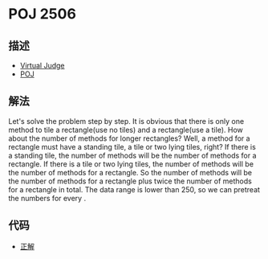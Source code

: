 # POJ 2506

## 描述

- [Virtual Judge](https://vjudge.net/problem/POJ-2506)
- [POJ](http://poj.org/problem?id=2506)

## 解法

Let's solve the problem step by step. It is obvious that there is only one method to tile a <data value="c{2}o{&times;}c{0}"></data> rectangle(use no tiles) and a <data value="c{2}o{&times;}c{1}"></data> rectangle(use a <data value="c{2}o{&times;}c{1}"></data> tile). How about the number of methods for longer rectangles? Well, a method for a <data value="c{2}o{&times;}v{i}"></data> rectangle must have a standing <data value="c{2}o{&times;}c{1}"></data> tile, a <data value="c{2}o{&times;}c{2}"></data> tile or two lying <data value="c{2}o{&times;}c{1}"></data> tiles, right? If there is a standing <data value="c{2}o{&times;}c{1}"></data> tile, the number of methods will be the number of methods for a <data value="c{2}o{&times;}o{(}v{i}o{-}c{1}o{)}"></data> rectangle. If there is a <data value="c{2}o{&times;}c{2}"></data> tile or two lying <data value="c{2}o{&times;}c{1}"></data> tiles, the number of methods will be the number of methods for a <data value="c{2}o{&times;}o{(}v{i}o{-}c{2}o{)}"></data> rectangle. So the number of methods will be the number of methods for a <data value="c{2}o{&times;}o{(}v{i}o{-}c{1}o{)}"></data> rectangle plus twice the number of methods for a <data value="c{2}o{&times;}o{(}v{i}o{-}c{2}o{)}"></data> rectangle in total. The data range is lower than 250, so we can pretreat the numbers for every <data value="v{i}"></data>. 

## 代码

- [正解](POJ.2506.0.cpp)
